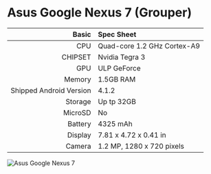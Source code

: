 Asus Google Nexus 7 (Grouper)
======================

| Basic   | Spec Sheet                  |
| -------:|:--------------------------- |
| CPU     | Quad-core 1.2 GHz Cortex-A9 | 
| CHIPSET | Nvidia Tegra 3 |
| GPU     | ULP GeForce |
| Memory  | 1.5GB RAM |
| Shipped Android Version | 4.1.2 |
| Storage | Up tp 32GB |
| MicroSD | No |
| Battery | 4325 mAh |
| Display | 7.81 x 4.72 x 0.41 in |
| Camera  | 1.2 MP, 1280 x 720 pixels |

![Asus Google Nexus 7](https://rukminim1.flixcart.com/image/704/704/tablet/n/p/w/asus-nexus-7-32-gb-original-imadtjm2abugmszs.jpeg?q=70 "Asus Google Nexus 7")
